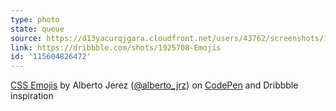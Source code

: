 ```yaml
---
type: photo
state: queue
source: https://d13yacurqjgara.cloudfront.net/users/43762/screenshots/1925708/emojis.gif
link: https://dribbble.com/shots/1925708-Emojis
id: '115604826472'
---
```

<p data-height="332" data-theme-id="51" data-slug-hash="ZYMWKe" data-default-tab="result" data-user="ajerez" class='codepen'><a href='http://codepen.io/ajerez/pen/ZYMWKe/'>CSS Emojis</a> by Alberto Jerez (<a href='http://codepen.io/ajerez'>@alberto_jrz</a>) on <a href='http://codepen.io'>CodePen</a> and Dribbble inspiration</p>
